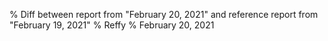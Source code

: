 % Diff between report from "February 20, 2021" and reference report from "February 19, 2021"
% Reffy
% February 20, 2021

